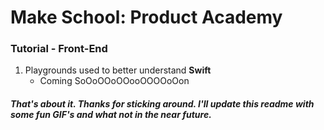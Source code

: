# Make School: Product Academy
### Tutorial - Front-End
1. Playgrounds used to better understand **Swift**
    * Coming SoOoOOoOOooOOOOoOon
##### That's about it. Thanks for sticking around. I'll update this readme with some fun GIF's and what not in the near future.
